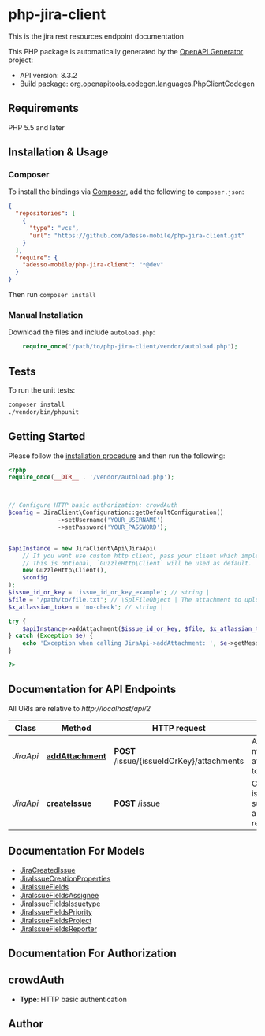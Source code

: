 # php-jira-client

This is the jira rest resources endpoint documentation

This PHP package is automatically generated by the [OpenAPI Generator](https://openapi-generator.tech) project:

- API version: 8.3.2
- Build package: org.openapitools.codegen.languages.PhpClientCodegen

## Requirements

PHP 5.5 and later

## Installation & Usage

### Composer

To install the bindings via [Composer](http://getcomposer.org/), add the following to `composer.json`:

```json
{
  "repositories": [
    {
      "type": "vcs",
      "url": "https://github.com/adesso-mobile/php-jira-client.git"
    }
  ],
  "require": {
    "adesso-mobile/php-jira-client": "*@dev"
  }
}
```

Then run `composer install`

### Manual Installation

Download the files and include `autoload.php`:

```php
    require_once('/path/to/php-jira-client/vendor/autoload.php');
```

## Tests

To run the unit tests:

```bash
composer install
./vendor/bin/phpunit
```

## Getting Started

Please follow the [installation procedure](#installation--usage) and then run the following:

```php
<?php
require_once(__DIR__ . '/vendor/autoload.php');



// Configure HTTP basic authorization: crowdAuth
$config = JiraClient\Configuration::getDefaultConfiguration()
              ->setUsername('YOUR_USERNAME')
              ->setPassword('YOUR_PASSWORD');


$apiInstance = new JiraClient\Api\JiraApi(
    // If you want use custom http client, pass your client which implements `GuzzleHttp\ClientInterface`.
    // This is optional, `GuzzleHttp\Client` will be used as default.
    new GuzzleHttp\Client(),
    $config
);
$issue_id_or_key = 'issue_id_or_key_example'; // string | 
$file = "/path/to/file.txt"; // \SplFileObject | The attachment to upload
$x_atlassian_token = 'no-check'; // string | 

try {
    $apiInstance->addAttachment($issue_id_or_key, $file, $x_atlassian_token);
} catch (Exception $e) {
    echo 'Exception when calling JiraApi->addAttachment: ', $e->getMessage(), PHP_EOL;
}

?>
```

## Documentation for API Endpoints

All URIs are relative to *http://localhost/api/2*

Class | Method | HTTP request | Description
------------ | ------------- | ------------- | -------------
*JiraApi* | [**addAttachment**](docs/Api/JiraApi.md#addattachment) | **POST** /issue/{issueIdOrKey}/attachments | Add one or more attachments to an issue
*JiraApi* | [**createIssue**](docs/Api/JiraApi.md#createissue) | **POST** /issue | Creates an issue or a sub-task from a JSON representation


## Documentation For Models

 - [JiraCreatedIssue](docs/Model/JiraCreatedIssue.md)
 - [JiraIssueCreationProperties](docs/Model/JiraIssueCreationProperties.md)
 - [JiraIssueFields](docs/Model/JiraIssueFields.md)
 - [JiraIssueFieldsAssignee](docs/Model/JiraIssueFieldsAssignee.md)
 - [JiraIssueFieldsIssuetype](docs/Model/JiraIssueFieldsIssuetype.md)
 - [JiraIssueFieldsPriority](docs/Model/JiraIssueFieldsPriority.md)
 - [JiraIssueFieldsProject](docs/Model/JiraIssueFieldsProject.md)
 - [JiraIssueFieldsReporter](docs/Model/JiraIssueFieldsReporter.md)


## Documentation For Authorization



## crowdAuth


- **Type**: HTTP basic authentication


## Author



